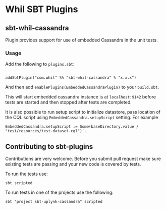 # Whil SBT Plugins



## sbt-whil-cassandra

Plugin provides support for use of embedded Cassandra in the unit tests.

### Usage

Add the following to `plugins.sbt`:

````

addSbtPlugin("com.whil" %% "sbt-whil-cassandra" % "x.x.x")

````

And then add `enablePlugins(EmbeddedCassandraPlugin)` to your `build.sbt`.

This will start embedded cassandra instance is at `localhost:9142` before tests are started and then stopped after tests are completed.

It is also possible to run setup script to initialize datastore, pass location of the CQL script using `EmbeddedCassandra.setupScript` setting.
For example

````
EmbeddedCassandra.setupScript := Some(baseDirectory.value / "test/resources/test-dataset.cql")`.
````

## Contributing to sbt-plugins

Contributions are very welcome. Before you submit pull request make sure existing tests are passing and your new code is covered by tests.

To run the tests use:

````
sbt scripted
````

To run tests in one of the projects use the following:

````
sbt "project sbt-uplynk-cassandra" scripted
````



